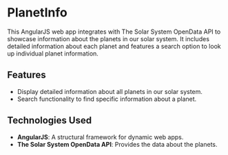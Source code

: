 # PlanetInfo

This AngularJS web app integrates with The Solar System OpenData API to showcase information about the planets in our solar system. It includes detailed information about each planet and features a search option to look up individual planet information.

## Features

- Display detailed information about all planets in our solar system.
- Search functionality to find specific information about a planet.

## Technologies Used

- **AngularJS**: A structural framework for dynamic web apps.
- **The Solar System OpenData API**: Provides the data about the planets.
